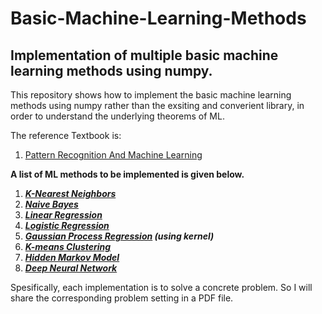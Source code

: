 # Basic-Machine-Learning-Methods
## Implementation of multiple basic machine learning methods using numpy.

This repository shows how to implement the basic machine learning methods using numpy rather than the exsiting and converient library, in order to understand the underlying theorems of ML.

The reference Textbook is:
1. [Pattern Recognition And Machine Learning](http://users.isr.ist.utl.pt/~wurmd/Livros/school/Bishop%20-%20Pattern%20Recognition%20And%20Machine%20Learning%20-%20Springer%20%202006.pdf)


**A list of ML methods to be implemented is given below.**
1. ***[K-Nearest Neighbors](https://github.com/ray-hu/Basic-Machine-Learning-Methods/tree/master/K-Nearest%20Neighbor)***
2. ***[Naive Bayes](https://github.com/ray-hu/Basic-Machine-Learning-Methods/tree/master/Naive%20Bayes%20Classification)***
3. ***[Linear Regression](https://github.com/ray-hu/Basic-Machine-Learning-Methods/tree/master/Linear%20Regression)***
4. ***[Logistic Regression](https://github.com/ray-hu/Basic-Machine-Learning-Methods/tree/master/Logistic%20Regression)***
5. ***[Gaussian Process Regression](https://github.com/ray-hu/Basic-Machine-Learning-Methods/tree/master/Gaussian%20Process%20Regression) (using kernel)***
6. ***[K-means Clustering](https://github.com/ray-hu/Basic-Machine-Learning-Methods/tree/master/K-means%20Clustering)***
7. ***[Hidden Markov Model](https://github.com/ray-hu/Basic-Machine-Learning-Methods/tree/master/Hidden%20Markov%20Model)***
8. ***[Deep Neural Network](https://github.com/ray-hu/Basic-Machine-Learning-Methods/tree/master/Deep%20Neural%20Network)***


Spesifically, each implementation is to solve a concrete problem. So I will share the corresponding problem setting in a PDF file. 
